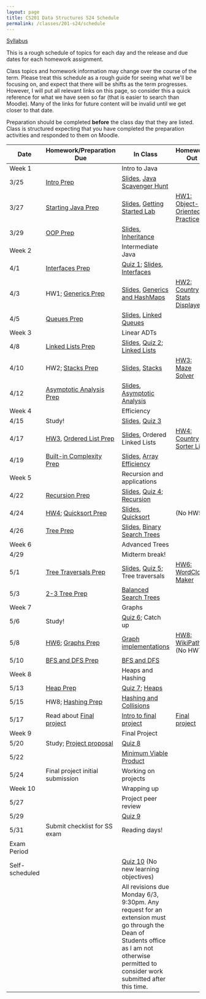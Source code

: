 ```yaml
---
layout: page
title: CS201 Data Structures S24 Schedule
permalink: /classes/201-s24/schedule
---
```


[Syllabus](syllabus)

This is a rough schedule of topics for each day and the release and due dates for each homework assignment.

Class topics and homework information may change over the course of the term. Please treat this schedule as a rough guide for seeing what we'll be focusing on, and expect that there will be shifts as the term progresses. However, I will put all relevant links on this page, so consider this a quick reference for what we have seen so far (that is easier to search than Moodle). Many of the links for future content will be invalid until we get closer to that date.

Preparation should be completed **before** the class day that they are listed. Class is structured expecting that you have completed the preparation activities and responded to them on Moodle.

| Date	| Homework/Preparation Due	| In Class |	Homework Out |
| ------- | --------------- | ------------- | -------------- |
| Week 1 | | Intro to Java | |
| 3/25| [Intro Prep](intro-prep) | [Slides](https://docs.google.com/presentation/d/1UHLuNHEqkFgvyjIP7NlQ8gmTNcQV6MV_BW7tZKu3KSI/edit?usp=sharing), [Java Scavenger Hunt](java_scavenger)| |
| 3/27 | [Starting Java Prep](java-prep) | [Slides](https://docs.google.com/presentation/d/111e8aN22RVuWTrkehnOiu9Vakl-7yaWsE-jG0N_wAb0/edit?usp=sharing), [Getting Started Lab](getting-started) |	[HW1: Object-Oriented Practice](hw1-oop-practice) |
| 3/29 | [OOP Prep](oop-prep)	|  [Slides](https://docs.google.com/presentation/d/10Otmzbc3xmomu9reYlA7BkfQrjTV0PT8Ff0z7bXFccE/edit?usp=sharing), [Inheritance](inheritance-activity) |	 |
| Week 2 | | Intermediate Java | |
| 4/1 | [Interfaces Prep](interfaces-prep) 	|	 [Quiz 1](quiz1); [Slides](https://docs.google.com/presentation/d/1DK4AKcj88e0xmk8cSTuQ8_A9aclOzpennhihtsYQ3M8/edit?usp=sharing), [Interfaces](interface-lab)	| |
| 4/3 | HW1; [Generics Prep](generics-prep) |	[Slides](https://docs.google.com/presentation/d/1cepRCKPmYA0e6pVS9zCuVTNt05ol-6iohUyGVbYe7Yg/edit?usp=sharing),	[Generics and HashMaps](maps-lab)	| [HW2: Country Stats Displayer](hw2)|
| 4/5 |[Queues Prep](queues-prep)  | [Slides](https://docs.google.com/presentation/d/1afPoQCxaKTGpSYQhgG7YnMQI_OusOVIyhpfuhZoaYM0/edit?usp=sharing), [Linked Queues](queues-lab)	| |
| Week 3 | | Linear ADTs | |
| 4/8 | [Linked Lists Prep](linkedlist-prep)  | [Slides](https://docs.google.com/presentation/d/10hNAX9AdW95L692k9iYUtOuD7k41yKhpkOzwnejqL7Q/edit?usp=sharing),	[Quiz 2](quiz2);  [Linked Lists](linked-list-lab) |  |
| 4/10 | HW2; [Stacks Prep](stacks-prep) |		[Slides](https://docs.google.com/presentation/d/1H7QT2hsZKnSrNqYjM5RTblezNSdyccRDXZGk7Ksc35Y/edit?usp=sharing), [Stacks](stacks)	| [HW3: Maze Solver](hw3) |
| 4/12 | [Asymptotic Analysis Prep](analysis-prep)|	  [Slides](https://docs.google.com/presentation/d/1Eyix3Jq1u4XgrfTGZ6AhqX01Vk4NFflqzUfb5u-rmMs/edit?usp=sharing), [Asymptotic Analysis](analysis-activity)	| |
| Week 4 | | Efficiency | |
| 4/15 | Study! | [Slides](https://docs.google.com/presentation/d/1XXJufttGR5lfuN4X1TFGb3UxrRjT7z9iNqBob34Z8w4/edit?usp=sharing), [Quiz 3](quiz3)	|  |
| 4/17 | [HW3](hw3), [Ordered List Prep](ordered-list-prep) |	[Slides](https://docs.google.com/presentation/d/16uGYvidvPjq8MTTqrfF-yFOwc-0RJZxCb5YvjJ_hWEk/edit?usp=sharing), Ordered Linked Lists	| [HW4: Country Sorter List](hw4)|
| 4/19 |[Built-in Complexity Prep](built-in-prep) |[Slides](https://docs.google.com/presentation/d/1ixf9mfSU1yI62J6o9VgpEv827wsolrNos5t-EA9xp6g/edit?usp=sharing),	[Array Efficiency](array-efficiency)  | |
| Week 5 |  | Recursion and applications | |
| 4/22 |	[Recursion Prep](recursion-prep)	| [Slides](https://docs.google.com/presentation/d/1J5yUGCvuD5na3zzMB1Gwcfw9oquvuZjrBn6rQY_whCk/edit?usp=sharing), [Quiz 4](quiz4); [Recursion](recursion)	|  |
| 4/24 | [HW4](hw4); [Quicksort Prep](quicksort-prep)|	[Slides](https://docs.google.com/presentation/d/1nNYV5THRf3mmhkOm3ZIOxikL4s1S2gsd-ggW0HTf6JQ/edit?usp=sharing), [Quicksort](quicksort-lab)	| (No HW5)   |
| 4/26	| [Tree Prep](tree-prep) |	[Slides](https://docs.google.com/presentation/d/1zY85kdjeIpR4TfMIYpEUQY1X8X9eZc-GQ3y77tTFR-M/edit?usp=sharing), [Binary Search Trees](BST-lab)	| |
| Week 6 | | Advanced Trees | |
| 4/29 |  | Midterm break! | |
| 5/1 |  [Tree Traversals Prep](tree-traversals-prep)|[Slides](https://docs.google.com/presentation/d/12-3NDH-lGf-9iwJOBd-HDihYPmZMybZ9lRUPu6rkGAw/edit?usp=sharing), [Quiz 5](quiz5); Tree traversals	| [HW6: WordCloud Maker](hw6) |
| 5/3 | [2-3 Tree Prep](2-3-prep) |		[Balanced Search Trees](two-three-tree)	| |
| Week 7 | | Graphs | |
| 5/6 | Study! | [Quiz 6](quiz6); Catch up			 | |
| 5/8 |	[HW6](hw6); [Graphs Prep](graphs-prep)  |	[Graph implementations](graphs)	|  [HW8: WikiPaths](hw8) (No HW7) |
| 5/10 | [BFS and DFS Prep](bfs-dfs-prep) |	[BFS and DFS](traversal-analysis)		| |
| Week 8 | | Heaps and Hashing | |
| 5/13 | [Heap Prep](heaps-prep) | [Quiz 7](quiz7); [Heaps](heap)		 |  |	
| 5/15 | HW8; [Hashing Prep](hashing-prep)	|  [Hashing and Collisions](hashing)  |	 |
| 5/17 | Read about [Final project](final-project) | [Intro to final project](project-intro) 	| [Final project](final-project) |	
| Week 9 | | Final Project | |
| 5/20 | Study; [Project proposal](final-project#project-proposal)  |  [Quiz 8](quiz8)	| |
| 5/22 |  | [Minimum Viable Product](project-checkin)	 |	 |
| 5/24	| Final project initial submission | Working on projects  | |
| Week 10 | | Wrapping up | |
| 5/27 |  | Project peer review | |
| 5/29 |  | [Quiz 9](quiz9) | |
| 5/31 | Submit checklist for SS exam | Reading days!| |
| Exam Period | | | |
| Self-scheduled | | [Quiz 10](quiz10) (No new learning objectives) | |
| | | All revisions due Monday 6/3, 9:30pm. Any request for an extension must go through the Dean of Students office as I am not otherwise permitted to consider work submitted after this time. | |